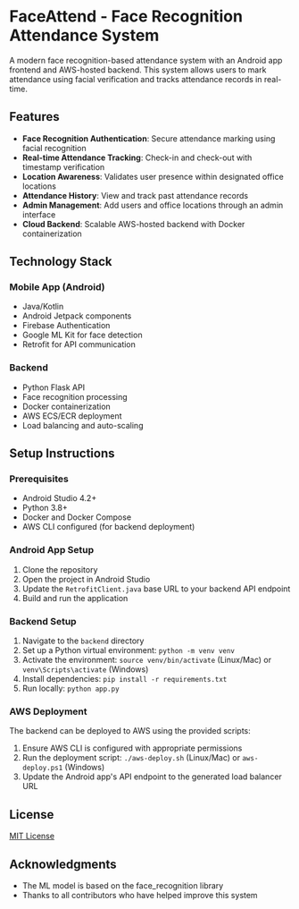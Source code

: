 # FaceAttend - Face Recognition Attendance System

A modern face recognition-based attendance system with an Android app frontend and AWS-hosted backend. This system allows users to mark attendance using facial verification and tracks attendance records in real-time.

## Features

- **Face Recognition Authentication**: Secure attendance marking using facial recognition
- **Real-time Attendance Tracking**: Check-in and check-out with timestamp verification
- **Location Awareness**: Validates user presence within designated office locations
- **Attendance History**: View and track past attendance records
- **Admin Management**: Add users and office locations through an admin interface
- **Cloud Backend**: Scalable AWS-hosted backend with Docker containerization

## Technology Stack

### Mobile App (Android)
- Java/Kotlin
- Android Jetpack components
- Firebase Authentication
- Google ML Kit for face detection
- Retrofit for API communication

### Backend
- Python Flask API
- Face recognition processing
- Docker containerization
- AWS ECS/ECR deployment
- Load balancing and auto-scaling

## Setup Instructions

### Prerequisites
- Android Studio 4.2+
- Python 3.8+
- Docker and Docker Compose
- AWS CLI configured (for backend deployment)

### Android App Setup
1. Clone the repository
2. Open the project in Android Studio
3. Update the `RetrofitClient.java` base URL to your backend API endpoint
4. Build and run the application

### Backend Setup
1. Navigate to the `backend` directory
2. Set up a Python virtual environment: `python -m venv venv`
3. Activate the environment: `source venv/bin/activate` (Linux/Mac) or `venv\Scripts\activate` (Windows)
4. Install dependencies: `pip install -r requirements.txt`
5. Run locally: `python app.py`

### AWS Deployment
The backend can be deployed to AWS using the provided scripts:
1. Ensure AWS CLI is configured with appropriate permissions
2. Run the deployment script: `./aws-deploy.sh` (Linux/Mac) or `aws-deploy.ps1` (Windows)
3. Update the Android app's API endpoint to the generated load balancer URL

## License
[MIT License](LICENSE)

## Acknowledgments
- The ML model is based on the face_recognition library
- Thanks to all contributors who have helped improve this system 